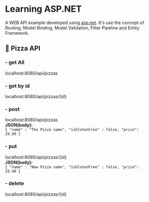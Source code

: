 

# Learning ASP.NET
A WEB API example developed using <a href="https://asp.net">asp.net</a>. It's use the concept of Routing, Model Binding, Model Validation, Filter Pipeline and Entity Framework.

## :pizza: Pizza API 

### - get All
localhost:8080/api/pizzas

### - get by id
localhost:8080/api/pizzas/{id}

### - post
localhost:8080/api/pizzas <br>
<strong>JSON(body):</strong> <br>
<code>{
	"name" : "The Pizza name",
	"isGlutenFree" : false,
	"price": 29.99
}</code>

### - put
localhost:8080/api/pizzas/{id} <br>
<strong>JSON(body):</strong> <br>
<code>{
	"name" : "New Pizza name",
	"isGlutenFree" : false,
	"price": 29.99
}</code>

### - delete
localhost:8080/api/pizzas/{id}
